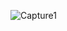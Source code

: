 ![Capture1](https://user-images.githubusercontent.com/84277750/118451025-6f53f680-b712-11eb-9777-bc5a3a023824.PNG)

